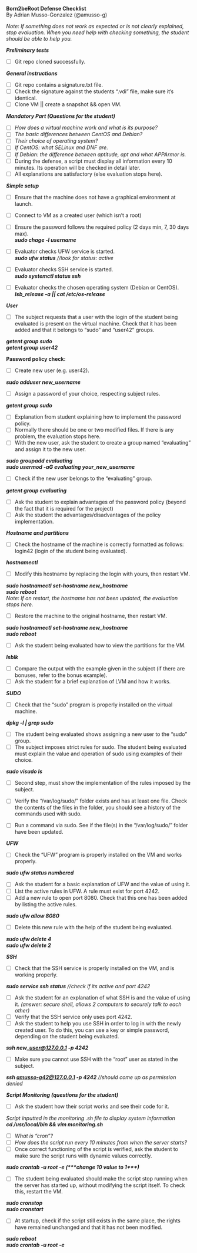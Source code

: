 **Born2beRoot Defense Checklist**   
By Adrian Musso-Gonzalez (@amusso-g)

*Note: If something does not work as expected or is not clearly explained, stop evaluation. When you need help with checking something, the student should be able to help you.*

***Preliminary tests***

- [ ] Git repo cloned successfully.

***General instructions***

- [ ] Git repo contains a signature.txt file.  
- [ ] Check the signature against the students “.vdi” file, make sure it’s identical.   
- [ ] Clone VM || create a snapshot && open VM.

***Mandatory Part (Questions for the student)***

- [ ] *How does a virtual machine work and what is its purpose?*  
- [ ] *The basic differences between CentOS and Debian?*  
- [ ] *Their choice of operating system?*  
- [ ] *If CentOS: what SELinux and DNF are.*  
- [ ] *If Debian: the difference between aptitude, apt and what APPArmor is.*  
- [ ] During the defense, a script must display all information every 10 minutes. Its operation will be checked in detail later.  
- [ ] All explanations are satisfactory (else evaluation stops here).

***Simple setup***

- [ ] Ensure that the machine does not have a graphical environment at launch.  
- [ ] Connect to VM as a created user (which isn’t a root)  
- [ ] Ensure the password follows the required policy (2 days min, 7, 30 days max).   
      ***sudo chage \-l username***  
- [ ] Evaluator checks UFW service is started.  
      ***sudo ufw status**			//look for status: active*  
- [ ] Evaluator checks SSH service is started.  
      ***sudo systemctl status ssh***  
        
- [ ] Evaluator checks the chosen operating system (Debian or CentOS).  
      ***lsb\_release \-a || cat /etc/os-release***

***User***

- [ ] The subject requests that a user with the login of the student being evaluated is present on the virtual machine. Check that it has been added and that it belongs to “sudo” and “user42” groups.

***getent group sudo***  
***getent group user42***

**Password policy check:**

- [ ] Create new user (e.g. user42).

***sudo adduser new\_username***

- [ ] Assign a password of your choice, respecting subject rules.

***getent group sudo***

- [ ] Explanation from student explaining how to implement the password policy.   
- [ ] Normally there should be one or two modified files. If there is any problem, the evaluation stops here.  
- [ ] With the new user, ask the student to create a group named “evaluating” and assign it to the new user.

***sudo groupadd evaluating***  
***sudo usermod \-aG evaluating your\_new\_username***

- [ ] Check if the new user belongs to the “evaluating” group.

***getent group evaluating***

- [ ] Ask the student to explain advantages of the password policy (beyond the fact that it is required for the project)   
- [ ] Ask the student the advantages/disadvantages of the policy implementation.

***Hostname and partitions***

- [ ] Check the hostname of the machine is correctly formatted as follows: login42 (login of the student being evaluated).

***hostnamectl***

- [ ] Modify this hostname by replacing the login with yours, then restart VM.

***sudo hostnamectl set-hostname new\_hostname***  
***sudo reboot***  
*Note:	If on restart, the hostname has not been updated, the evaluation stops here.*

- [ ] Restore the machine to the original hostname, then restart VM.

***sudo hostnamectl set-hostname new\_hostname***  
***sudo reboot***

- [ ] Ask the student being evaluated how to view the partitions for the VM.

***lsblk***

- [ ] Compare the output with the example given in the subject (if there are bonuses, refer to the bonus example).  
- [ ] Ask the student for a brief explanation of LVM and how it works.

***SUDO***

- [ ] Check that the “sudo” program is properly installed on the virtual machine.

***dpkg \-l | grep sudo***

- [ ] The student being evaluated shows assigning a new user to the “sudo” group.  
- [ ] The subject imposes strict rules for sudo. The student being evaluated must explain the value and operation of sudo using examples of their choice.

***sudo visudo ls***

- [ ] Second step, must show the implementation of the rules imposed by the subject.  
- [ ] Verify the “/var/log/sudo/” folder exists and has at least one file. Check the contents of the files in the folder, you should see a history of the commands used with sudo.  
- [ ] Run a command via sudo. See if the file(s) in the “/var/log/sudo/” folder have been updated.  
      

***UFW***

- [ ] Check the “UFW” program is properly installed on the VM and works properly.

***sudo ufw status numbered***

- [ ] Ask the student for a basic explanation of UFW and the value of using it.  
- [ ] List the active rules in UFW. A rule must exist for port 4242\.  
- [ ] Add a new rule to open port 8080\. Check that this one has been added by listing the active rules.

***sudo ufw allow 8080***

- [ ] Delete this new rule with the help of the student being evaluated.

***sudo ufw delete 4***  
***sudo ufw delete 2***

***SSH***

- [ ] Check that the SSH service is properly installed on the VM, and is working properly.

***sudo service ssh status** 			//check if its active and port 4242*

- [ ] Ask the student for an explanation of what SSH is and the value of using it. *(answer: secure shell, allows 2 computers to securely talk to each other)*  
- [ ] Verify that the SSH service only uses port 4242\.  
- [ ] Ask the student to help you use SSH in order to log in with the newly created user. To do this, you can use a key or simple password, depending on the student being evaluated.

***ssh new\_user@127.0.0.1 \-p 4242***

- [ ] Make sure you cannot use SSH with the “root” user as stated in the subject.

***ssh amusso-g42@127.0.0.1 \-p 4242** 		//should come up as permission denied*

***Script Monitoring (questions for the student)***

- [ ] Ask the student how their script works and see their code for it.

*Script inputted in the monitoring .sh file to display system information*  
***cd /usr/local/bin && vim monitoring.sh***

- [ ] *What is “cron”?*  
- [ ] *How does the script run every 10 minutes from when the server starts?*  
- [ ] Once correct functioning of the script is verified, ask the student to make sure the script runs with dynamic values correctly.

***sudo crontab \-u root \-e (\*\*\*change 10 value to 1\*\*\*)***

- [ ] The student being evaluated should make the script stop running when the server has started up, without modifying the script itself. To check this, restart the VM.

***sudo cronstop***  
***sudo cronstart***

- [ ] At startup, check if the script still exists in the same place, the rights have remained unchanged and that it has not been modified.

***sudo reboot***  
***sudo crontab \-u root \-e***


